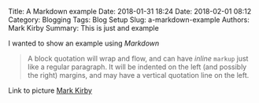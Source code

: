 Title: A Markdown example
Date: 2018-01-31 18:24
Date: 2018-02-01 08:12
Category: Blogging
Tags: Blog Setup
Slug: a-markdown-example
Authors: Mark Kirby
Summary: This is just and example

I wanted to show an example using *Markdown*

> A block quotation will wrap and flow, and can have *inline*
``markup`` just like a regular paragraph.  It will be indented on
the left (and possibly the right) margins, and may have a vertical
quotation line on the left.


Link to picture
[Mark Kirby]({filename}/images/MJKSmallDenim.jpg)
